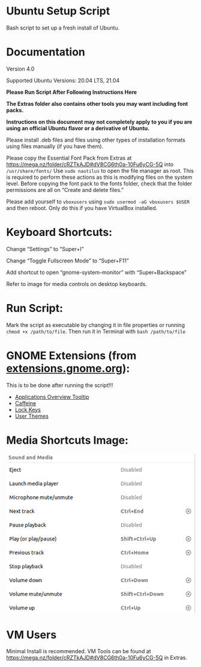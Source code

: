 # Ubuntu Setup Script
Bash script to set up a fresh install of Ubuntu.


# Documentation

Version 4.0

Supported Ubuntu Versions: 20.04 LTS, 21.04

**Please Run Script After Following Instructions Here**

**The Extras folder also contains other tools you may want including font packs.**

**Instructions on this document may not completely apply to you if you are using an official Ubuntu flavor or a derivative of Ubuntu.**

Please install .deb files and files using other types of installation formats using files manually (if you have them).

Please copy the Essential Font Pack from Extras at https://mega.nz/folder/cRZTkAJD#dV8CG6th0a-10Fu6yCG-5Q into `/usr/share/fonts/` Use `sudo nautilus` to open the file manager as root. This is required to perform these actions as this is modifying files on the system level. Before copying the font pack to the fonts folder, check that the folder permissions are all on “Create and delete files.”

Please add yourself to `vboxusers` using `sudo usermod -aG vboxusers $USER` and then reboot. Only do this if you have VirtualBox installed.


# Keyboard Shortcuts:

Change “Settings” to “Super+I”

Change “Toggle Fullscreen Mode” to “Super+F11”

Add shortcut to open “gnome-system-monitor” with “Super+Backspace”

Refer to image for media controls on desktop keyboards.


# Run Script:

Mark the script as executable by changing it in file properties or running `chmod +x /path/to/file`. Then run it in Terminal with `bash /path/to/file`


# GNOME Extensions (from [extensions.gnome.org](https://extensions.gnome.org/)):

This is to be done after running the script!!!

- [Applications Overview Tooltip](https://extensions.gnome.org/extension/1071/applications-overview-tooltip/)
- [Caffeine](https://extensions.gnome.org/extension/517/caffeine/)
- [Lock Keys](https://extensions.gnome.org/extension/36/lock-keys/)
- [User Themes](https://extensions.gnome.org/extension/19/user-themes/)


# Media Shortcuts Image:
![Error](https://raw.githubusercontent.com/TechnologyMan101/ubuntu-setup-script/main/Media%20Shortcuts%20for%20Desktop%20Keyboards.png)


# VM Users

Minimal Install is recommended. VM Tools can be found at  https://mega.nz/folder/cRZTkAJD#dV8CG6th0a-10Fu6yCG-5Q in Extras.
